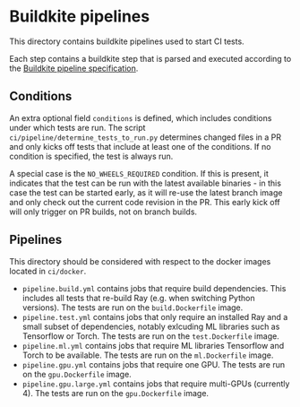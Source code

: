 # Buildkite pipelines

This directory contains buildkite pipelines used to start CI tests.

Each step contains a buildkite step that is parsed and executed according to the
[Buildkite pipeline specification](https://buildkite.com/docs/pipelines).

## Conditions

An extra optional field `conditions` is defined, which includes conditions under which tests are run.
The script `ci/pipeline/determine_tests_to_run.py` determines changed files in a PR and only kicks off
tests that include at least one of the conditions. If no condition is specified, the test is always run.

A special case is the `NO_WHEELS_REQUIRED` condition. If this is present, it indicates that the test can
be run with the latest available binaries - in this case the test can be started early, as it will re-use
the latest branch image and only check out the current code revision in the PR. This early kick off will
only trigger on PR builds, not on branch builds.

## Pipelines

This directory should be considered with respect to the docker images located in `ci/docker`.

- `pipeline.build.yml` contains jobs that require build dependencies. This includes all tests that re-build
  Ray (e.g. when switching Python versions). The tests are run on the `build.Dockerfile` image.
- `pipeline.test.yml` contains jobs that only require an installed Ray and a small subset of dependencies,
  notably exlcuding ML libraries such as Tensorflow or Torch. The tests are run on the `test.Dockerfile` image.
- `pipeline.ml.yml` contains jobs that require ML libraries Tensorflow and Torch to be available. The tests
  are run on the `ml.Dockerfile` image.
- `pipeline.gpu.yml` contains jobs that require one GPU. The tests are run on the `gpu.Dockerfile` image.
- `pipeline.gpu.large.yml` contains jobs that require multi-GPUs (currently 4). The tests are run on the `gpu.Dockerfile` image.
